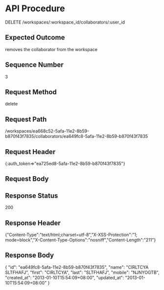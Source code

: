 # API Procedure
DELETE /workspaces/:workspace_id/collaborators/:user_id
## Expected Outcome
removes the collaborator from the workspace
## Sequence Number
3
## Request Method
delete
## Request Path
/workspaces/ea668c52-5afa-11e2-8b59-b870f43f7835/collaborators/ea649fc8-5afa-11e2-8b59-b870f43f7835
## Request Header
{:auth_token=>"ea725ed8-5afa-11e2-8b59-b870f43f7835"}
## Request Body


## Response Status
200
## Response Header
{"Content-Type":"text/html;charset=utf-8","X-XSS-Protection":"1; mode=block","X-Content-Type-Options":"nosniff","Content-Length":"211"}

## Response Body
{
  "id": "ea649fc8-5afa-11e2-8b59-b870f43f7835",
  "name": "CIRLTCYA SLTFHAFJ",
  "first": "CIRLTCYA",
  "last": "SLTFHAFJ",
  "mobile": "NJNYOGTB",
  "created_at": "2013-01-10T15:54:09+08:00",
  "updated_at": "2013-01-10T15:54:09+08:00"
}
